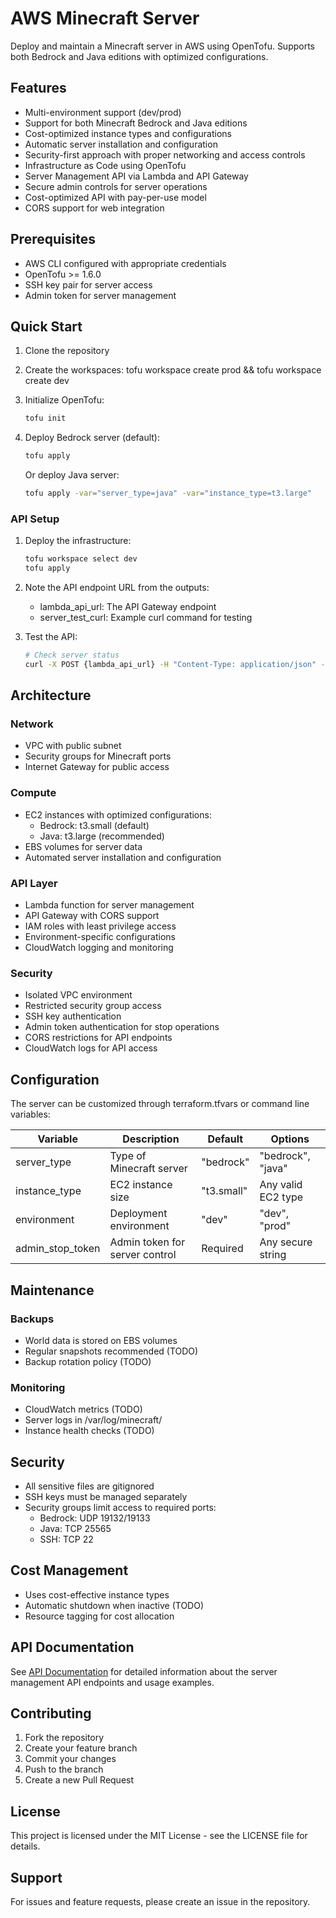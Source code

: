 # AWS Minecraft Server

Deploy and maintain a Minecraft server in AWS using OpenTofu. Supports both Bedrock and Java editions with optimized configurations.

## Features

- Multi-environment support (dev/prod)
- Support for both Minecraft Bedrock and Java editions
- Cost-optimized instance types and configurations
- Automatic server installation and configuration
- Security-first approach with proper networking and access controls
- Infrastructure as Code using OpenTofu
- Server Management API via Lambda and API Gateway
- Secure admin controls for server operations
- Cost-optimized API with pay-per-use model
- CORS support for web integration

## Prerequisites

- AWS CLI configured with appropriate credentials
- OpenTofu >= 1.6.0
- SSH key pair for server access
- Admin token for server management

## Quick Start

1. Clone the repository
2. Create the workspaces:
   tofu workspace create prod && tofu workspace create dev

3. Initialize OpenTofu:
   ```bash
   tofu init
   ```

4. Deploy Bedrock server (default):
   ```bash
   tofu apply
   ```

   Or deploy Java server:
   ```bash
   tofu apply -var="server_type=java" -var="instance_type=t3.large"
   ```

### API Setup
1. Deploy the infrastructure:
   ```bash
   tofu workspace select dev
   tofu apply
   ```

2. Note the API endpoint URL from the outputs:
   - lambda_api_url: The API Gateway endpoint
   - server_test_curl: Example curl command for testing

3. Test the API:
   ```bash
   # Check server status
   curl -X POST {lambda_api_url} -H "Content-Type: application/json" -d '{"action":"status"}'
   ```

## Architecture

### Network
- VPC with public subnet
- Security groups for Minecraft ports
- Internet Gateway for public access

### Compute
- EC2 instances with optimized configurations:
  - Bedrock: t3.small (default)
  - Java: t3.large (recommended)
- EBS volumes for server data
- Automated server installation and configuration

### API Layer
- Lambda function for server management
- API Gateway with CORS support
- IAM roles with least privilege access
- Environment-specific configurations
- CloudWatch logging and monitoring

### Security
- Isolated VPC environment
- Restricted security group access
- SSH key authentication
- Admin token authentication for stop operations
- CORS restrictions for API endpoints
- CloudWatch logs for API access

## Configuration

The server can be customized through terraform.tfvars or command line variables:

| Variable | Description | Default | Options |
|----------|-------------|---------|----------|
| server_type | Type of Minecraft server | "bedrock" | "bedrock", "java" |
| instance_type | EC2 instance size | "t3.small" | Any valid EC2 type |
| environment | Deployment environment | "dev" | "dev", "prod" |
| admin_stop_token | Admin token for server control | Required | Any secure string |

## Maintenance

### Backups
- World data is stored on EBS volumes
- Regular snapshots recommended (TODO)
- Backup rotation policy (TODO)

### Monitoring
- CloudWatch metrics (TODO)
- Server logs in /var/log/minecraft/
- Instance health checks (TODO)

## Security

- All sensitive files are gitignored
- SSH keys must be managed separately
- Security groups limit access to required ports:
  - Bedrock: UDP 19132/19133
  - Java: TCP 25565
  - SSH: TCP 22

## Cost Management

- Uses cost-effective instance types
- Automatic shutdown when inactive (TODO)
- Resource tagging for cost allocation

## API Documentation
See [API Documentation](docs/api.md) for detailed information about the server management API endpoints and usage examples.

## Contributing

1. Fork the repository
2. Create your feature branch
3. Commit your changes
4. Push to the branch
5. Create a new Pull Request

## License

This project is licensed under the MIT License - see the LICENSE file for details.

## Support

For issues and feature requests, please create an issue in the repository.